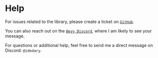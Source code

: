 # Help

For issues related to the library, please create a ticket on [`GitHub`](https://github.com/bytestring-net/bevy_lunex/issues).

You can also reach out on the [`Bevy Discord`](https://discord.gg/bevy), where I am likely to see your message.

For questions or additional help, feel free to send me a direct message on Discord: `@idedary`.
